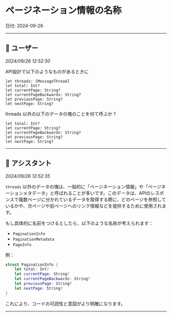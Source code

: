 # ページネーション情報の名称

日付: 2024-09-26

---

## 👤 ユーザー
*2024/09/26 12:52:30*

API設計で以下のようなものがあるときに

    let threads: [MessageThread]
    let total: Int?
    let currentPage: String?
    let currentPageBackwards: String?
    let previousPage: String?
    let nextPage: String?

threads 以外の以下のデータの塊のことを何て呼ぶか？

    let total: Int?
    let currentPage: String?
    let currentPageBackwards: String?
    let previousPage: String?
    let nextPage: String?

---

## 🤖 アシスタント
*2024/09/26 12:52:35*

`threads` 以外のデータの塊は、一般的に「ページネーション情報」や「ページネーションメタデータ」と呼ばれることが多いです。このデータは、APIのレスポンスで複数ページに分かれているデータを取得する際に、どのページを参照しているかや、次ページや前ページへのリンク情報などを提供するために使用されます。

もし具体的に名前をつけるとしたら、以下のような名称が考えられます：

- `PaginationInfo`
- `PaginationMetadata`
- `PageInfo`

例：
```swift
struct PaginationInfo {
    let total: Int?
    let currentPage: String?
    let currentPageBackwards: String?
    let previousPage: String?
    let nextPage: String?
}
```

これにより、コードの可読性と意図がより明確になります。

---
